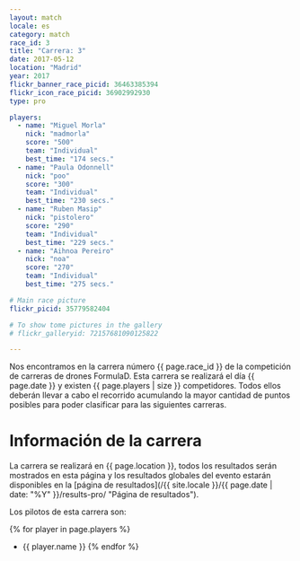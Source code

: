 ```yaml
---
layout: match
locale: es
category: match
race_id: 3
title: "Carrera: 3"
date: 2017-05-12
location: "Madrid"
year: 2017
flickr_banner_race_picid: 36463385394
flickr_icon_race_picid: 36902992930
type: pro

players:
  - name: "Miguel Morla"
    nick: "madmorla"
    score: "500"
    team: "Individual"
    best_time: "174 secs."
  - name: "Paula Odonnell"
    nick: "poo"
    score: "300"
    team: "Individual"
    best_time: "230 secs."
  - name: "Ruben Masip"
    nick: "pistolero"
    score: "290"
    team: "Individual"
    best_time: "229 secs."
  - name: "Aihnoa Pereiro"
    nick: "noa"
    score: "270"
    team: "Individual"
    best_time: "275 secs."

# Main race picture
flickr_picid: 35779582404

# To show tome pictures in the gallery
# flickr_galleryid: 72157681090125822

---
```


Nos encontramos en la carrera número {{ page.race_id }}
de la competición de carreras de drones FormulaD.
Esta carrera se realizará el día {{ page.date }}
y existen {{ page.players | size }} competidores.
Todos ellos deberán llevar a cabo el recorrido acumulando
la mayor cantidad de puntos posibles para poder clasificar para
las siguientes carreras.

Información de la carrera
=========================

La carrera se realizará en {{ page.location }},
todos los resultados serán mostrados en esta página y los
resultados globales del evento estarán disponibles en la
[página de resultados](/{{ site.locale }}/{{ page.date | date: "%Y" }}/results-pro/ "Página de resultados").

Los pilotos de esta carrera son: 

{% for player in page.players %}
* {{ player.name }}
{% endfor %}
